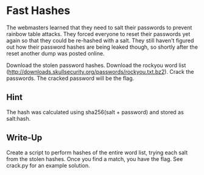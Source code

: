 # Fast Hashes

The webmasters learned that they need to salt their passwords to prevent rainbow table attacks.
They forced everyone to reset their passwords yet again so that they could be re-hashed with a salt.
They still haven't figured out how their password hashes are being leaked though, so shortly after the reset another dump was posted online.

Download the stolen password hashes. Download the rockyou word list (http://downloads.skullsecurity.org/passwords/rockyou.txt.bz2). Crack the passwords. The cracked password will be the flag.

## Hint
The hash was calculated using sha256(salt + password) and stored as salt:hash.

## Write-Up

Create a script to perform hashes of the entire word list, trying each salt from the stolen hashes. Once you find a match, you have the flag. See crack.py for an example solution.
